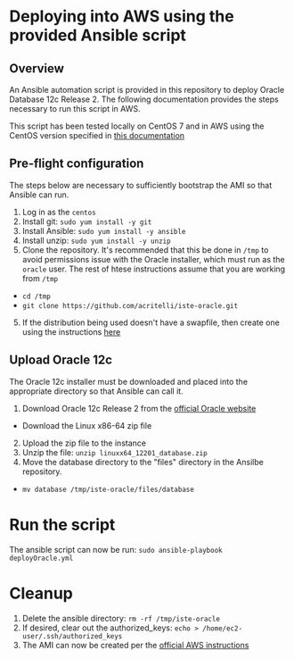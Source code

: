 # Deploying into AWS using the provided Ansible script

## Overview

An Ansible automation script is provided in this repository to deploy Oracle Database 12c Release 2. The following documentation provides the steps necessary to run this script in AWS.

This script has been tested locally on CentOS 7 and in AWS using the CentOS version specified in [this documentation](./create_instance.md)

## Pre-flight configuration

The steps below are necessary to sufficiently bootstrap the AMI so that Ansible can run.

1. Log in as the `centos`
2. Install git: `sudo yum install -y git`
3. Install Ansible: `sudo yum install -y ansible`
1. Install unzip: `sudo yum install -y unzip`
2. Clone the repository. It's recommended that this be done in `/tmp` to avoid permissions issue with the Oracle installer, which must run as the `oracle` user. The rest of htese instructions assume that you are working from `/tmp`
  * `cd /tmp`
  * `git clone https://github.com/acritelli/iste-oracle.git`
5. If the distribution being used doesn't have a swapfile, then create one using the instructions [here](https://aws.amazon.com/premiumsupport/knowledge-center/ec2-memory-swap-file/)

## Upload Oracle 12c

The Oracle 12c installer must be downloaded and placed into the appropriate directory so that Ansible can call it.

1. Download Oracle 12c Release 2 from the [official Oracle website](https://www.oracle.com/technetwork/database/enterprise-edition/downloads/index.html)
  * Download the Linux x86-64 zip file
2. Upload the zip file to the instance
3. Unzip the file: `unzip linuxx64_12201_database.zip`
4. Move the database directory to the "files" directory in the Ansilbe repository.
  * `mv database /tmp/iste-oracle/files/database`

# Run the script

The ansible script can now be run: `sudo ansible-playbook deployOracle.yml`

# Cleanup

1. Delete the ansible directory: `rm -rf /tmp/iste-oracle`
2. If desired, clear out the authorized_keys: `echo > /home/ec2-user/.ssh/authorized_keys`
3. The AMI can now be created per the [official AWS instructions](https://docs.aws.amazon.com/AWSEC2/latest/WindowsGuide/Creating_EBSbacked_WinAMI.html)